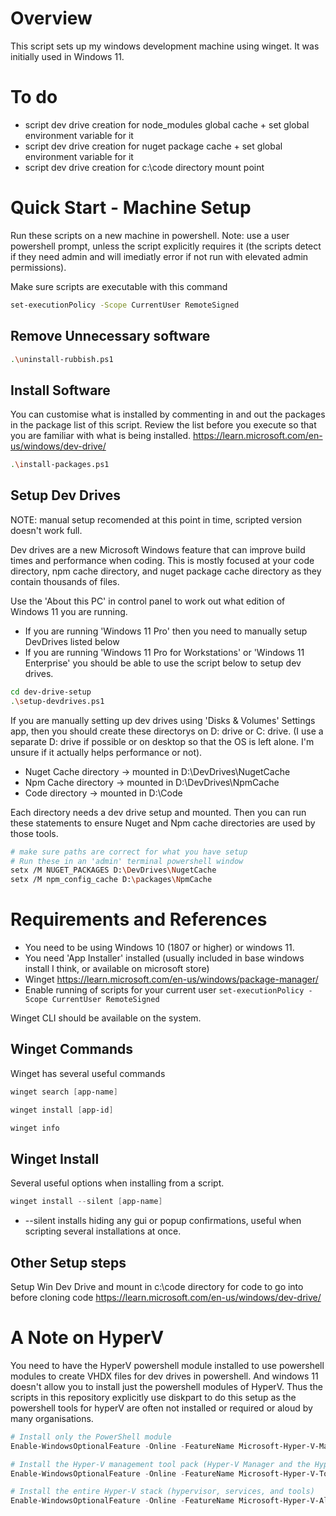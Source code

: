 # Overview

This script sets up my windows development machine using winget. It was initially used in Windows 11.

# To do

- script dev drive creation for node_modules global cache + set global environment variable for it
- script dev drive creation for nuget package cache + set global environment variable for it
- script dev drive creation for c:\code directory mount point

# Quick Start - Machine Setup

Run these scripts on a new machine in powershell. Note: use a user powershell prompt, unless the script explicitly requires it (the scripts detect if they need admin and will imediatly error if not run with elevated admin permissions).

Make sure scripts are executable with this command

```bash
set-executionPolicy -Scope CurrentUser RemoteSigned
```

## Remove Unnecessary software

```bash
.\uninstall-rubbish.ps1
```

## Install Software

You can customise what is installed by commenting in and out the packages in the package list of this script. Review the list before you execute so that you are familiar with what is being installed. https://learn.microsoft.com/en-us/windows/dev-drive/

```bash
.\install-packages.ps1
```

## Setup Dev Drives

NOTE: manual setup recomended at this point in time, scripted version doesn't work full.

Dev drives are a new Microsoft Windows feature that can improve build times and performance when coding. This is mostly focused at your code directory, npm cache directory, and nuget package cache directory as they contain thousands of files.

Use the 'About this PC' in control panel to work out what edition of Windows 11 you are running.

- If you are running 'Windows 11 Pro' then you need to manually setup DevDrives listed below
- If you are running 'Windows 11 Pro for Workstations' or 'Windows 11 Enterprise' you should be able to use the script below to setup dev drives.

```bash
cd dev-drive-setup
.\setup-devdrives.ps1
```

If you are manually setting up dev drives using 'Disks & Volumes' Settings app, then you should create these directorys on D: drive or C: drive. (I use a separate D: drive if possible or on desktop so that the OS is left alone. I'm unsure if it actually helps performance or not).

- Nuget Cache directory -> mounted in D:\DevDrives\NugetCache
- Npm Cache directory -> mounted in D:\DevDrives\NpmCache
- Code directory -> mounted in D:\Code

Each directory needs a dev drive setup and mounted. Then you can run these statements to ensure Nuget and Npm cache directories are used by those tools.

```bash
# make sure paths are correct for what you have setup
# Run these in an 'admin' terminal powershell window
setx /M NUGET_PACKAGES D:\DevDrives\NugetCache
setx /M npm_config_cache D:\packages\NpmCache
```

# Requirements and References

- You need to be using Windows 10 (1807 or higher) or windows 11.
- You need 'App Installer' installed (usually included in base windows install I think, or available on microsoft store)
- Winget https://learn.microsoft.com/en-us/windows/package-manager/
- Enable running of scripts for your current user
  `set-executionPolicy -Scope CurrentUser RemoteSigned`

Winget CLI should be available on the system.

## Winget Commands

Winget has several useful commands

```ps1
winget search [app-name]

winget install [app-id]

winget info
```

## Winget Install

Several useful options when installing from a script.

```ps1
winget install --silent [app-name]

```

- --silent installs hiding any gui or popup confirmations, useful when scripting several installations at once.

## Other Setup steps

Setup Win Dev Drive and mount in c:\code directory for code to go into before cloning code
https://learn.microsoft.com/en-us/windows/dev-drive/

# A Note on HyperV

You need to have the HyperV powershell module installed to use powershell modules to create VHDX files for dev drives in powershell. And windows 11 doesn't allow you to install just the powershell modules of HyperV. Thus the scripts in this repository explicitly use diskpart to do this setup as the powershell tools for hyperV are often not installed or required or aloud by many organisations.

```ps1
# Install only the PowerShell module
Enable-WindowsOptionalFeature -Online -FeatureName Microsoft-Hyper-V-Management-PowerShell

# Install the Hyper-V management tool pack (Hyper-V Manager and the Hyper-V PowerShell module)
Enable-WindowsOptionalFeature -Online -FeatureName Microsoft-Hyper-V-Tools-All

# Install the entire Hyper-V stack (hypervisor, services, and tools)
Enable-WindowsOptionalFeature -Online -FeatureName Microsoft-Hyper-V-All
```

